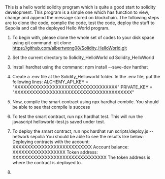 This is a hello world solidity program which is quite a good start to solidity development. This program is a simple one which has function to view, change and append the message stored on blockchain.
The following steps are to clone the code, complie the code, test the code, deploy the stuff to Sepolia and call the deployed Hello World program.

1. To begin with, please clone the whole set of codes to your disk space using git command:
git clone https://github.com/albertwong08/Solidity_HelloWorld.git

2. Set the current directory to Solidity_HelloWorld
cd Solidity_HelloWorld

3. Install hardhat using the command:
npm install --save-dev hardhat

4. Create a .env file at the Solidity_Helloworld folder. In the .env file, put the following lines:
   ALCHEMY_API_KEY = "XXXXXXXXXXXXXXXXXXXXXXXXXXXXXXXXXXX"
   PRIVATE_KEY = "XXXXXXXXXXXXXXXXXXXXXXXXXXXXXXXXXXXXXXXX"

5. Now, compile the smart contract using npx hardhat combile.
   You should be able to see that compile is success
6. To test the smart contract, run npx hardhat test. This will run the javascript helloworld-test.js saved under test.
  
7. To deploy the smart contract, run npx hardhat run scripts/deploy.js --network sepolia
   You should be able to see the results like below:
   Deploying contracts with the account: XXXXXXXXXXXXXXXXXXXXXXXXXXX
   Account balance: XXXXXXXXXXXXXXXXXX
   Token address: XXXXXXXXXXXXXXXXXXXXXXXXXXXXXXXX
   The token address is where the contract is deployed to.
9. 
